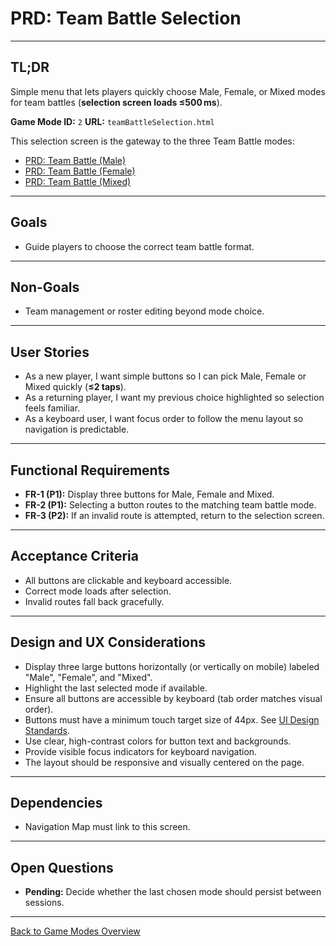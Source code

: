 # PRD: Team Battle Selection

---

## TL;DR

Simple menu that lets players quickly choose Male, Female, or Mixed modes for team battles (**selection screen loads ≤500 ms**).

**Game Mode ID:** `2`
**URL:** `teamBattleSelection.html`

This selection screen is the gateway to the three Team Battle modes:

- [PRD: Team Battle (Male)](prdTeamBattleMale.md)
- [PRD: Team Battle (Female)](prdTeamBattleFemale.md)
- [PRD: Team Battle (Mixed)](prdTeamBattleMixed.md)

---

## Goals

- Guide players to choose the correct team battle format.

---
## Non-Goals

- Team management or roster editing beyond mode choice.

---

## User Stories

- As a new player, I want simple buttons so I can pick Male, Female or Mixed quickly (**≤2 taps**).
- As a returning player, I want my previous choice highlighted so selection feels familiar.
- As a keyboard user, I want focus order to follow the menu layout so navigation is predictable.

---

## Functional Requirements

- **FR-1 (P1):** Display three buttons for Male, Female and Mixed.
- **FR-2 (P1):** Selecting a button routes to the matching team battle mode.
- **FR-3 (P2):** If an invalid route is attempted, return to the selection screen.

---

## Acceptance Criteria

- All buttons are clickable and keyboard accessible.
- Correct mode loads after selection.
- Invalid routes fall back gracefully.

---

## Design and UX Considerations

- Display three large buttons horizontally (or vertically on mobile) labeled "Male", "Female", and "Mixed".
- Highlight the last selected mode if available.
- Ensure all buttons are accessible by keyboard (tab order matches visual order).
- Buttons must have a minimum touch target size of 44px. See [UI Design Standards](../codeStandards/codeUIDesignStandards.md#9-accessibility--responsiveness).
- Use clear, high-contrast colors for button text and backgrounds.
- Provide visible focus indicators for keyboard navigation.
- The layout should be responsive and visually centered on the page.

---


## Dependencies

- Navigation Map must link to this screen.

---

## Open Questions

- **Pending:** Decide whether the last chosen mode should persist between sessions.

---

[Back to Game Modes Overview](prdGameModes.md)
